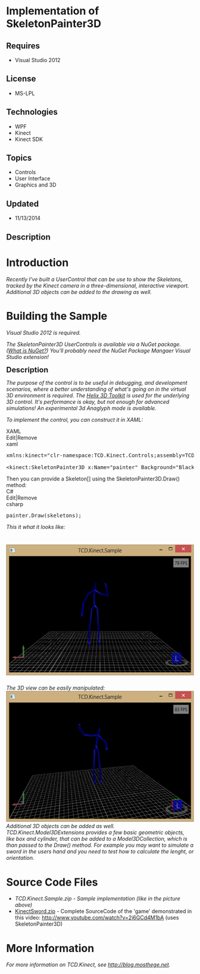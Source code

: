 # Implementation of SkeletonPainter3D
## Requires
- Visual Studio 2012
## License
- MS-LPL
## Technologies
- WPF
- Kinect
- Kinect SDK
## Topics
- Controls
- User Interface
- Graphics and 3D
## Updated
- 11/13/2014
## Description

<h1>Introduction</h1>
<p><em>Recently I've built a UserControl that can be use to show the Skeletons, tracked by the Kinect camera in a three-dimensional, interactive viewport. Additional 3D objects can be added to the drawing as well.</em></p>
<h1><span>Building the Sample</span></h1>
<p><em>Visual Studio 2012 is required.</em></p>
<p><em>The SkeletonPainter3D UserControls is available via a NuGet package. (<a href="http://blog.mosthege.net/2012/07/15/exploring-nuget/" target="_parent">What is NuGet?</a>) You'll probably need the NuGet Package Mangaer Visual Studio extension!</em></p>
<p><span style="font-size:20px; font-weight:bold">Description</span></p>
<p><em>The purpose of the control is to be useful in debugging, and development scenarios, where a better understanding of what's going on in the virtual 3D environment is required. The
<a href="http://helixtoolkit.codeplex.com/">Helix 3D&nbsp;Toolkit</a>&nbsp;is used for the underlying 3D control. It's performance is okay, but not enough for advanced simulations! An experimental 3d Anaglyph mode is available.</em></p>
<p><em>To implement the control, you can construct it in XAML:</em></p>
<div class="scriptcode">
<div class="pluginEditHolder" pluginCommand="mceScriptCode">
<div class="title"><span>XAML</span></div>
<div class="pluginLinkHolder"><span class="pluginEditHolderLink">Edit</span>|<span class="pluginRemoveHolderLink">Remove</span></div>
<span class="hidden">xaml</span>

<div class="preview">
<pre class="xaml">xmlns:kinect=&quot;clr-namespace:TCD.Kinect.Controls;assembly=TCD.Kinect.Controls&quot;&nbsp;
&nbsp;
<span class="xaml__tag_start">&lt;kinect</span>:SkeletonPainter3D&nbsp;x:<span class="xaml__attr_name">Name</span>=<span class="xaml__attr_value">&quot;painter&quot;</span>&nbsp;<span class="xaml__attr_name">Background</span>=<span class="xaml__attr_value">&quot;Black&quot;</span>&nbsp;<span class="xaml__attr_name">IsAnaglyphEnabled</span>=<span class="xaml__attr_value">&quot;False&quot;</span>&nbsp;<span class="xaml__attr_name">CameraFieldOfView</span>=<span class="xaml__attr_value">&quot;70&quot;</span>&nbsp;<span class="xaml__attr_name">CameraPosition</span>=<span class="xaml__attr_value">&quot;0,0.5,-1&quot;</span>&nbsp;<span class="xaml__attr_name">CameraLookAt</span>=<span class="xaml__attr_value">&quot;0,0,2&quot;</span>&nbsp;<span class="xaml__tag_start">/&gt;</span></pre>
</div>
</div>
</div>
<div class="endscriptcode">Then you can provide a Skeleton[]&nbsp;using the SkeletonPainter3D.Draw() method:&nbsp;</div>
<div class="scriptcode">
<div class="pluginEditHolder" pluginCommand="mceScriptCode">
<div class="title"><span>C#</span></div>
<div class="pluginLinkHolder"><span class="pluginEditHolderLink">Edit</span>|<span class="pluginRemoveHolderLink">Remove</span></div>
<span class="hidden">csharp</span>

<div class="preview">
<pre class="csharp">painter.Draw(skeletons);</pre>
</div>
</div>
</div>
<address><span>This it what it looks like:</span></address>
<h1><span><img id="67950" src="67950-tcd.kinect.sample_1.png" alt="" width="525" height="350"></span></h1>
<address><span>The 3D view can be easily manipulated:<img id="67951" src="67951-tcd.kinect.sample_2.png" alt="" width="525" height="350"></span></address>
<address></address>
<address><span>Additional 3D objects can be added as well. TCD.Kinect.Model3DExtensions provides a few basic geometric objects, like box and cylinder, that can be added to a Model3DCollection, which is than passed to the Draw() method. For example you may want
 to simulate a sword in the users hand and you need to test how to calculate the lenght, or orientation.</span></address>
<h1><span>Source Code Files</span></h1>
<ul>
<li><em>TCD.Kinect.Sample.zip&nbsp;- Sample implementation (like in the picture above)</em>
</li><li><a title="Kinect Sword Solution" href="http://dl.dropbox.com/u/7813771/Blog/CodeSamples/KinectSword.zip">KinectSword.zip</a> - Complete SourceCode of the 'game' demonstrated in this video:
<a href="http://www.youtube.com/watch?v=2j6GCd4M1bA">http://www.youtube.com/watch?v=2j6GCd4M1bA</a>&nbsp;(uses SkeletonPainter3D)
</li></ul>
<h1>More Information</h1>
<p><em>For more information on TCD.Kinect, see <a href="http://blog.mosthege.net">
http://blog.mosthege.net</a>.</em></p>
